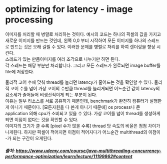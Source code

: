 # optimizing for latency - image processing


이미지를 처리할 때 병렬로 처리하는 것이다.
예시의 코드는 하나의 픽셀의 값을 가지고 새로운 이미지를 만드는 것인데, 왼쪽 0,0 부터 시작하여 모든 이미지를 하나의 스레드로 만드는 것은
오래 걸릴 수 있다. 이러한 문제를 병렬로 처리를 하여 렌더링을 향상 시킨다.    
스레드가 있는 만큼이미지를 여러 조각으로 나누기만 하면 된다.     
각 스레드는 해당 부분만 처리합니다. 그리고 모든 스레드가 완료되면 image buffer를 file에 저장한다.      

물리적 코어 수에 맞춰 thread를 늘리면 latency가 줄어드는 것을 확인할 수 있다.
물리적 코어 수를 넘어 가상 코어의 수만큼 thread를 늘리게되면 어느순간 값이 latency의 감소세가 줄어들어 비생산적이게 되는 부분이 된다.    
이유는 일부 리소스를 서로 공유하기 때문인데, benchmark가 완전히 컴퓨터가 실행한게 아니기 때문이다. [모든자원을 다 쓴게 아니기 때문에]
os process나 큰 application 의해 cpu가 소비되고 있을 수 있다. 가상 코어를 넘어 thread를 생성하게 되면 이점이 없다는 것을 확인할 수 있다.       
이미지의 크기가 클 수록 [pixel 수가 많을 수록] thread 당 속도의 비율은 점점 차이가 나게된다. 하지만 픽셀이 적어지면 이점이 적어지다가 어느순간
multithread의 이점이 -가 되는 구간이 오게된다.


##### 출처: https://www.udemy.com/course/java-multithreading-concurrency-performance-optimization/learn/lecture/11199862#content
